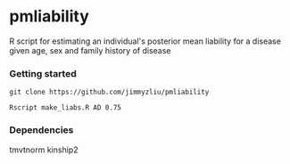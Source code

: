 # pmliability
R script for estimating an individual's posterior mean liability for a disease given age, sex and family history of disease

### Getting started
```
git clone https://github.com/jimmyzliu/pmliability

Rscript make_liabs.R AD 0.75
```

### Dependencies
tmvtnorm
kinship2

